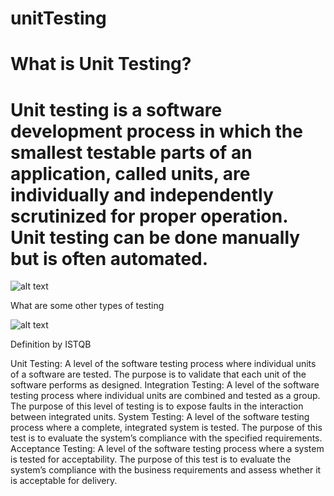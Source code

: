 # unitTesting
# What is Unit Testing? 
# Unit testing is a software development process in which the smallest testable parts of an application, called units, are individually and independently scrutinized for proper operation. Unit testing can be done manually but is often automated.
![alt text](https://4.bp.blogspot.com/-SmAMqZoXjEw/WqBP7cuHMYI/AAAAAAAAAiU/_KM6f3LUWeQGsDVvMlvEytdQGYPNhYUEQCLcBGAs/s1600/unit%2Btesting.jpg)

What are some other types of testing

![alt text](http://softwaretestingfundamentals.com/wp-content/uploads/2011/01/software_testing_levels1.jpg)

Definition by ISTQB

Unit Testing: A level of the software testing process where individual units of a software are tested. The purpose is to validate that each unit of the software performs as designed.
Integration Testing: A level of the software testing process where individual units are combined and tested as a group. The purpose of this level of testing is to expose faults in the interaction between integrated units.
System Testing:	A level of the software testing process where a complete, integrated system is tested. The purpose of this test is to evaluate the system’s compliance with the specified requirements.
Acceptance Testing:	A level of the software testing process where a system is tested for acceptability. The purpose of this test is to evaluate the system’s compliance with the business requirements and assess whether it is acceptable for delivery.

